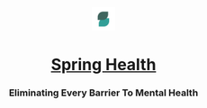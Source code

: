 <div align = "center">
  <figure>
    <img src= "https://raw.githubusercontent.com/SpringCare/.github/main/profile/logo.png" alt="Spring Health logo" style="width:10%">
  </figure>
  <h1><a href="http://www.springhealth.com/">Spring Health</a></h1>
  <h3>Eliminating Every Barrier To Mental Health</h3>
</div>
